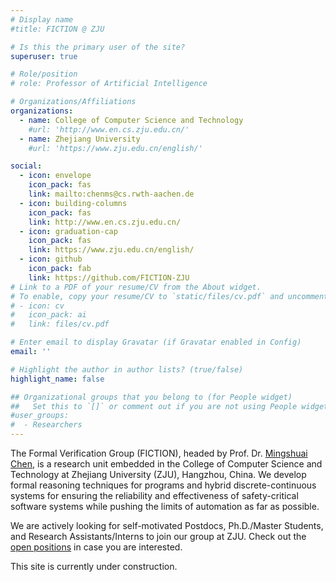 ```yaml
---
# Display name
#title: FICTION @ ZJU

# Is this the primary user of the site?
superuser: true

# Role/position
# role: Professor of Artificial Intelligence

# Organizations/Affiliations
organizations:
  - name: College of Computer Science and Technology
    #url: 'http://www.en.cs.zju.edu.cn/'
  - name: Zhejiang University
    #url: 'https://www.zju.edu.cn/english/'

social:
  - icon: envelope
    icon_pack: fas
    link: mailto:chenms@cs.rwth-aachen.de
  - icon: building-columns
    icon_pack: fas
    link: http://www.en.cs.zju.edu.cn/
  - icon: graduation-cap
    icon_pack: fas
    link: https://www.zju.edu.cn/english/
  - icon: github
    icon_pack: fab
    link: https://github.com/FICTION-ZJU
# Link to a PDF of your resume/CV from the About widget.
# To enable, copy your resume/CV to `static/files/cv.pdf` and uncomment the lines below.
# - icon: cv
#   icon_pack: ai
#   link: files/cv.pdf

# Enter email to display Gravatar (if Gravatar enabled in Config)
email: ''

# Highlight the author in author lists? (true/false)
highlight_name: false

## Organizational groups that you belong to (for People widget)
##   Set this to `[]` or comment out if you are not using People widget.
#user_groups:
#  - Researchers
---
```


The Formal Verification Group (FICTION), headed by Prof. Dr. [Mingshuai Chen](/author/mingshuai-chen/), is a research unit embedded in the College of Computer Science and Technology at Zhejiang University (ZJU), Hangzhou, China. We develop formal reasoning techniques for programs and hybrid discrete-continuous systems for ensuring the reliability and effectiveness of safety-critical software systems while pushing the limits of automation as far as possible.

We are actively looking for self-motivated Postdocs, Ph.D./Master Students, and Research Assistants/Interns to join our group at ZJU. Check out the [open positions](/vacancies/) in case you are interested.

This site is currently under construction.
